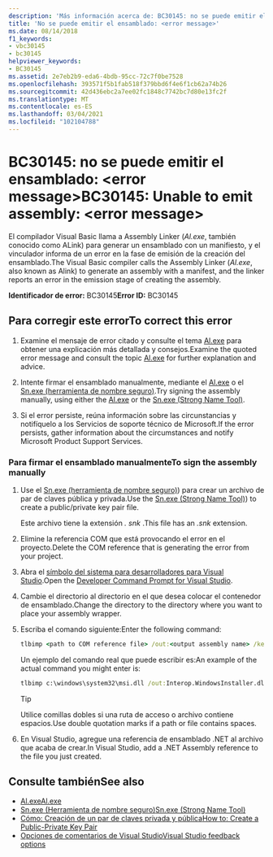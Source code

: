 ```yaml
---
description: 'Más información acerca de: BC30145: no se puede emitir el ensamblado: <error message>'
title: 'No se puede emitir el ensamblado: <error message>'
ms.date: 08/14/2018
f1_keywords:
- vbc30145
- bc30145
helpviewer_keywords:
- BC30145
ms.assetid: 2e7eb2b9-eda6-4bdb-95cc-72c7f0be7528
ms.openlocfilehash: 393571f5b1fab518f379bbd6f4e6f1cb62a74b26
ms.sourcegitcommit: 42d436ebc2a7ee02fc1848c7742bc7d80e13fc2f
ms.translationtype: MT
ms.contentlocale: es-ES
ms.lasthandoff: 03/04/2021
ms.locfileid: "102104788"
---
```

# <a name="bc30145-unable-to-emit-assembly-error-message"></a><span data-ttu-id="71138-103">BC30145: no se puede emitir el ensamblado: \<error message></span><span class="sxs-lookup"><span data-stu-id="71138-103">BC30145: Unable to emit assembly: \<error message></span></span>

<span data-ttu-id="71138-104">El compilador Visual Basic llama a Assembly Linker (*Al.exe*, también conocido como ALink) para generar un ensamblado con un manifiesto, y el vinculador informa de un error en la fase de emisión de la creación del ensamblado.</span><span class="sxs-lookup"><span data-stu-id="71138-104">The Visual Basic compiler calls the Assembly Linker (*Al.exe*, also known as Alink) to generate an assembly with a manifest, and the linker reports an error in the emission stage of creating the assembly.</span></span>

<span data-ttu-id="71138-105">**Identificador de error:** BC30145</span><span class="sxs-lookup"><span data-stu-id="71138-105">**Error ID:** BC30145</span></span>

## <a name="to-correct-this-error"></a><span data-ttu-id="71138-106">Para corregir este error</span><span class="sxs-lookup"><span data-stu-id="71138-106">To correct this error</span></span>

1. <span data-ttu-id="71138-107">Examine el mensaje de error citado y consulte el tema [Al.exe](../../../framework/tools/al-exe-assembly-linker.md) para obtener una explicación más detallada y consejos.</span><span class="sxs-lookup"><span data-stu-id="71138-107">Examine the quoted error message and consult the topic [Al.exe](../../../framework/tools/al-exe-assembly-linker.md) for further explanation and advice.</span></span>

2. <span data-ttu-id="71138-108">Intente firmar el ensamblado manualmente, mediante el [Al.exe](../../../framework/tools/al-exe-assembly-linker.md) o el [Sn.exe (herramienta de nombre seguro)](../../../framework/tools/sn-exe-strong-name-tool.md).</span><span class="sxs-lookup"><span data-stu-id="71138-108">Try signing the assembly manually, using either the [Al.exe](../../../framework/tools/al-exe-assembly-linker.md) or the [Sn.exe (Strong Name Tool)](../../../framework/tools/sn-exe-strong-name-tool.md).</span></span>

3. <span data-ttu-id="71138-109">Si el error persiste, reúna información sobre las circunstancias y notifíquelo a los Servicios de soporte técnico de Microsoft.</span><span class="sxs-lookup"><span data-stu-id="71138-109">If the error persists, gather information about the circumstances and notify Microsoft Product Support Services.</span></span>

### <a name="to-sign-the-assembly-manually"></a><span data-ttu-id="71138-110">Para firmar el ensamblado manualmente</span><span class="sxs-lookup"><span data-stu-id="71138-110">To sign the assembly manually</span></span>

1. <span data-ttu-id="71138-111">Use el [Sn.exe (herramienta de nombre seguro)](../../../framework/tools/sn-exe-strong-name-tool.md)) para crear un archivo de par de claves pública y privada.</span><span class="sxs-lookup"><span data-stu-id="71138-111">Use the [Sn.exe (Strong Name Tool)](../../../framework/tools/sn-exe-strong-name-tool.md)) to create a public/private key pair file.</span></span>

   <span data-ttu-id="71138-112">Este archivo tiene la extensión *. snk* .</span><span class="sxs-lookup"><span data-stu-id="71138-112">This file has an *.snk* extension.</span></span>

2. <span data-ttu-id="71138-113">Elimine la referencia COM que está provocando el error en el proyecto.</span><span class="sxs-lookup"><span data-stu-id="71138-113">Delete the COM reference that is generating the error from your project.</span></span>

3. <span data-ttu-id="71138-114">Abra el [símbolo del sistema para desarrolladores para Visual Studio](../../../framework/tools/developer-command-prompt-for-vs.md).</span><span class="sxs-lookup"><span data-stu-id="71138-114">Open the [Developer Command Prompt for Visual Studio](../../../framework/tools/developer-command-prompt-for-vs.md).</span></span>

4. <span data-ttu-id="71138-115">Cambie el directorio al directorio en el que desea colocar el contenedor de ensamblado.</span><span class="sxs-lookup"><span data-stu-id="71138-115">Change the directory to the directory where you want to place your assembly wrapper.</span></span>

5. <span data-ttu-id="71138-116">Escriba el comando siguiente:</span><span class="sxs-lookup"><span data-stu-id="71138-116">Enter the following command:</span></span>

    ```cmd
    tlbimp <path to COM reference file> /out:<output assembly name> /keyfile:<path to .snk file>
    ```

   <span data-ttu-id="71138-117">Un ejemplo del comando real que puede escribir es:</span><span class="sxs-lookup"><span data-stu-id="71138-117">An example of the actual command you might enter is:</span></span>

    ```cmd
    tlbimp c:\windows\system32\msi.dll /out:Interop.WindowsInstaller.dll /keyfile:"c:\documents and settings\mykey.snk"
    ```

   > [!TIP]
   > <span data-ttu-id="71138-118">Utilice comillas dobles si una ruta de acceso o archivo contiene espacios.</span><span class="sxs-lookup"><span data-stu-id="71138-118">Use double quotation marks if a path or file contains spaces.</span></span>

6. <span data-ttu-id="71138-119">En Visual Studio, agregue una referencia de ensamblado .NET al archivo que acaba de crear.</span><span class="sxs-lookup"><span data-stu-id="71138-119">In Visual Studio, add a .NET Assembly reference to the file you just created.</span></span>

## <a name="see-also"></a><span data-ttu-id="71138-120">Consulte también</span><span class="sxs-lookup"><span data-stu-id="71138-120">See also</span></span>

- [<span data-ttu-id="71138-121">Al.exe</span><span class="sxs-lookup"><span data-stu-id="71138-121">Al.exe</span></span>](../../../framework/tools/al-exe-assembly-linker.md)
- [<span data-ttu-id="71138-122">Sn.exe (Herramienta de nombre seguro)</span><span class="sxs-lookup"><span data-stu-id="71138-122">Sn.exe (Strong Name Tool)</span></span>](../../../framework/tools/sn-exe-strong-name-tool.md)
- [<span data-ttu-id="71138-123">Cómo: Creación de un par de claves privada y pública</span><span class="sxs-lookup"><span data-stu-id="71138-123">How to: Create a Public-Private Key Pair</span></span>](../../../standard/assembly/create-public-private-key-pair.md)
- [<span data-ttu-id="71138-124">Opciones de comentarios de Visual Studio</span><span class="sxs-lookup"><span data-stu-id="71138-124">Visual Studio feedback options</span></span>](/visualstudio/ide/feedback-options)
